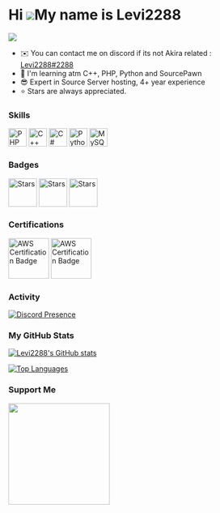 
Hi ![](https://user-images.githubusercontent.com/18350557/176309783-0785949b-9127-417c-8b55-ab5a4333674e.gif)My name is Levi2288 
================================================================================================================================
![](https://komarev.com/ghpvc/?username=Levi2288&color=yellow)
* ✉️  You can contact me on discord if its not Akira related : [Levi2288#2288](mailto:)
* 🧠  I'm learning atm C++, PHP, Python and SourcePawn
* :sunglasses:  Expert in Source Server hosting, 4+ year experience 
* :star: Stars are always appreciated.

### Skills

<p align="left">
<a href="https://www.php.net/" target="_blank" rel="noreferrer"><img src="https://raw.githubusercontent.com/danielcranney/readme-generator/main/public/icons/skills/php-colored.svg" width="36" height="36" alt="PHP" /></a>
<a href="https://docs.microsoft.com/en-us/cpp/?view=msvc-170" target="_blank" rel="noreferrer"><img src="https://raw.githubusercontent.com/danielcranney/readme-generator/main/public/icons/skills/cplusplus-colored.svg" width="36" height="36" alt="C++" /></a>
  <a href="https://www.mysql.com/" target="_blank" rel="noreferrer"><img src="https://raw.githubusercontent.com/danielcranney/readme-generator/main/public/icons/skills/csharp-colored.svg" width="36" height="36" alt="C#" /></a>
<a href="https://www.python.org/" target="_blank" rel="noreferrer"><img src="https://raw.githubusercontent.com/danielcranney/readme-generator/main/public/icons/skills/python-colored.svg" width="36" height="36" alt="Python" /></a>
<a href="https://www.mysql.com/" target="_blank" rel="noreferrer"><img src="https://raw.githubusercontent.com/danielcranney/readme-generator/main/public/icons/skills/mysql-colored.svg" width="36" height="36" alt="MySQL" /></a>
</p>

<!--- ### Socials

<p align="left"> <a href="https://discord.com/users/Levi2288#0619" target="_blank" rel="noreferrer"><img src="https://raw.githubusercontent.com/danielcranney/readme-generator/main/public/icons/socials/discord.svg" width="32" height="32" /></a> <a href="https://www.github.com/Levi2288" target="_blank" rel="noreferrer"><img src="https://raw.githubusercontent.com/danielcranney/readme-generator/main/public/icons/socials/github.svg" width="32" height="32" /></a></p> --->

### Badges
<a href="https://docs.microsoft.com/en-us/cpp/?view=msvc-170" target="_blank" rel="noreferrer"><img src="https://user-images.githubusercontent.com/54726665/215538229-6bc5e443-63b7-4840-9c82-b8855cc1baf5.png" width="56" height="56" alt="Stars" /></a>
<a href="https://docs.microsoft.com/en-us/cpp/?view=msvc-170" target="_blank" rel="noreferrer"><img src="https://github.githubassets.com/assets/pair-extraordinaire-default-579438a20e01.png" width="56" height="56" alt="Stars" /></a>
<a href="https://docs.microsoft.com/en-us/cpp/?view=msvc-170" target="_blank" rel="noreferrer"><img src="https://github.githubassets.com/assets/pull-shark-default-498c279a747d.png" width="56" height="56" alt="Stars" /></a>

### Certifications

<img src="https://images.credly.com/size/340x340/images/a253b994-caa6-4dd1-bf0e-434dd012b1f6/image.png"  width="80" height="80" alt="AWS Certification Badge" />
<img src="https://images.credly.com/images/00634f82-b07f-4bbd-a6bb-53de397fc3a6/image.png"  width="80" height="80" alt="AWS Certification Badge" />








### Activity


[![Discord Presence](https://lanyard.cnrad.dev/api/775298007742545920)](https://discord.com/users/775298007742545920)

### My GitHub Stats

<a href="http://www.github.com/Levi2288"><img src="https://github-readme-stats.vercel.app/api?username=Levi2288&show_icons=true&hide=&count_private=true&title_color=84cc16&text_color=ffffff&icon_color=0891b2&bg_color=1c1917&hide_border=true&show_icons=true" alt="Levi2288's GitHub stats" /></a>


<a href="https://github.com/Levi2288" align="left"><img src="https://github-readme-stats.vercel.app/api/top-langs/?username=Levi2288&langs_count=10&title_color=84cc16&text_color=ffffff&icon_color=0891b2&bg_color=1c1917&hide_border=true&locale=en&custom_title=Top%20%Languages" alt="Top Languages" /></a>

### Support Me


<a href="https://www.buymeacoffee.com/Levi2288"><img src="https://cdn.buymeacoffee.com/buttons/v2/default-yellow.png" width="200" /></a>











